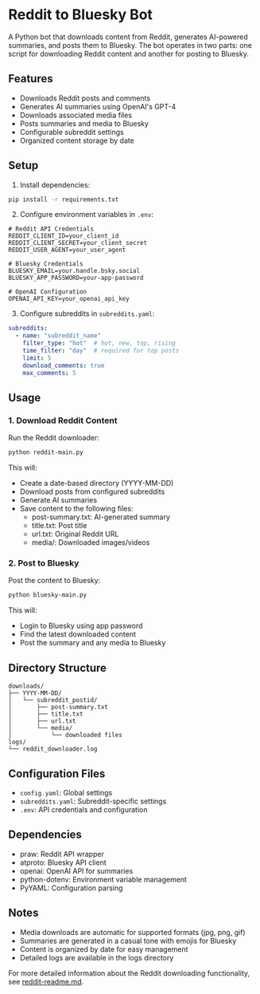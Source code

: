 # Reddit to Bluesky Bot

A Python bot that downloads content from Reddit, generates AI-powered summaries, and posts them to Bluesky. The bot operates in two parts: one script for downloading Reddit content and another for posting to Bluesky.

## Features

- Downloads Reddit posts and comments
- Generates AI summaries using OpenAI's GPT-4
- Downloads associated media files
- Posts summaries and media to Bluesky
- Configurable subreddit settings
- Organized content storage by date

## Setup

1. Install dependencies:
```bash
pip install -r requirements.txt
```

2. Configure environment variables in `.env`:
```env
# Reddit API Credentials
REDDIT_CLIENT_ID=your_client_id
REDDIT_CLIENT_SECRET=your_client_secret
REDDIT_USER_AGENT=your_user_agent

# Bluesky Credentials
BLUESKY_EMAIL=your.handle.bsky.social
BLUESKY_APP_PASSWORD=your-app-password

# OpenAI Configuration
OPENAI_API_KEY=your_openai_api_key
```

3. Configure subreddits in `subreddits.yaml`:
```yaml
subreddits:
  - name: "subreddit_name"
    filter_type: "hot"  # hot, new, top, rising
    time_filter: "day"  # required for top posts
    limit: 5
    download_comments: true
    max_comments: 5
```

## Usage

### 1. Download Reddit Content

Run the Reddit downloader:
```bash
python reddit-main.py
```

This will:
- Create a date-based directory (YYYY-MM-DD)
- Download posts from configured subreddits
- Generate AI summaries
- Save content to the following files:
  - post-summary.txt: AI-generated summary
  - title.txt: Post title
  - url.txt: Original Reddit URL
  - media/: Downloaded images/videos

### 2. Post to Bluesky

Post the content to Bluesky:
```bash
python bluesky-main.py
```

This will:
- Login to Bluesky using app password
- Find the latest downloaded content
- Post the summary and any media to Bluesky

## Directory Structure

```
downloads/
├── YYYY-MM-DD/
│   └── subreddit_postid/
│       ├── post-summary.txt
│       ├── title.txt
│       ├── url.txt
│       └── media/
│           └── downloaded files
logs/
└── reddit_downloader.log
```

## Configuration Files

- `config.yaml`: Global settings
- `subreddits.yaml`: Subreddit-specific settings
- `.env`: API credentials and configuration

## Dependencies

- praw: Reddit API wrapper
- atproto: Bluesky API client
- openai: OpenAI API for summaries
- python-dotenv: Environment variable management
- PyYAML: Configuration parsing

## Notes

- Media downloads are automatic for supported formats (jpg, png, gif)
- Summaries are generated in a casual tone with emojis for Bluesky
- Content is organized by date for easy management
- Detailed logs are available in the logs directory

For more detailed information about the Reddit downloading functionality, see [reddit-readme.md](reddit-readme.md).